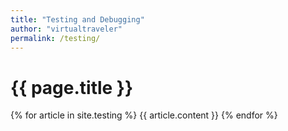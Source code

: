 ```yaml
---
title: "Testing and Debugging"
author: "virtualtraveler"
permalink: /testing/
---
```



# {{ page.title }}


{% for article in site.testing %}
{{ article.content }}
{% endfor %}